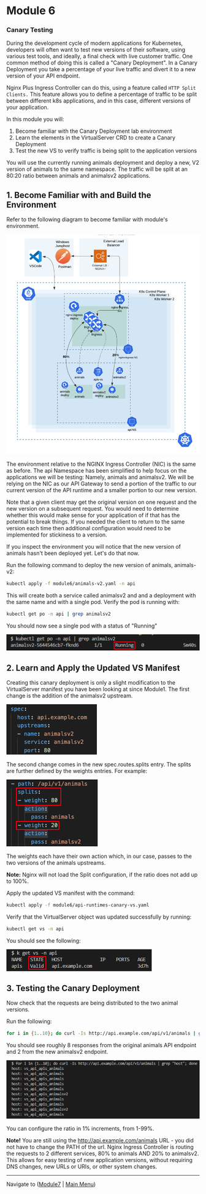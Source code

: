 # Module 6

### Canary Testing


During the development cycle of modern applications for Kubernetes, developers will often want to test new versions of their software, using various test tools, and ideally, a final check with live customer traffic.  One common method of doing this is called a "Canary Deployment".  In a Canary Deployment you take a percentage of your live traffic and divert it to a new version of your API endpoint.  

Nginx Plus Ingress Controller can do this, using a feature called `HTTP Split Clients.`  This feature allows you to define a percentage of traffic to be split between different k8s applications, and in this case, different versions of your application.

In this module you will:

1. Become familiar with the Canary Deployment lab environment
2. Learn the elements in the VirtualServer CRD to create a Canary Deployment
3. Test the new VS to verify traffic is being split to the application versions

You will use the currently running animals deployment and deploy a new, V2 version of animals to the same namespace.  The traffic will be split at an 80:20 ratio between animals and animalsv2 applications.  

## 1. Become Familiar with and Build the Environment

Refer to the following diagram to become familiar with module's environment.

![Canary](media/Agility-UDF-Canary.png)

The environment relative to the NGINX Ingress Controller (NIC) is the same as before.  The api Namespace has been simplified to help focus on the applications we will be testing:  Namely, animals and animalsv2.  We will be relying on the NIC as our API Gateway to send a portion of the traffic to our current version of the API runtime and a smaller portion to our new version.  

Note that a given client may get the original version on one request and the new version on a subsequent request.  You would need to determine whether this would make sense for your application of if that has the potential to break things.  If you needed the client to return to the same version each time then additional configuration would need to be implemented for stickiness to a version.  

If you inspect the environment you will notice that the new version of animals hasn't been deployed yet.  Let's do that now.

Run the following command to deploy the new version of animals, animals-v2:

```bash
kubectl apply -f module6/animals-v2.yaml -n api
````

This will create both a service called animalsv2 and and a deployment with the same name and with a single pod.  Verify the pod is running with:

```bash
kubectl get po -n api | grep animalsv2
```

You should now see a single pod with a status of "Running"

![Running Animals](media/running-animals.png)

## 2. Learn and Apply the Updated VS Manifest

Creating this canary deployment is only a slight modification to the VirtualServer manifest you have been looking at since Module1.  The first change is the addition of the animalsv2 upstream.  

![AnimalsV2 Upstream](media/animalsv2-upstream.png)

The second change comes in the new spec.routes.splits entry.  The splits are further defined by the weights entries.  For example:

![Splits](media/canary-splits.png)

The weights each have their own action which, in our case, passes to the two versions of the animals upstreams.  

**Note:** Nginx will not load the Split configuration, if the ratio does not add up to 100%.

Apply the updated VS manifest with the command:

```bash
kubectl apply -f module6/api-runtimes-canary-vs.yaml
```

Verify that the VirtualServer object was updated successfully by running:

```bash
kubectl get vs -n api
```

You should see the following:

![VS Success](media/Valid-vs.png)


## 3. Testing the Canary Deployment

Now check that the requests are being distributed to the two animal versions.

Run the following:

```bash
for i in {1..10}; do curl -Is http://api.example.com/api/v1/animals | grep -i "host"; done
```

You should see roughly 8 responses from the original animals API endpoint and 2 from the new animalsv2 endpoint.

![Canary Responses](media/split-responses.png)

You can configure the ratio in 1% increments, from 1-99%.  

**Note!**   You are still using the http://api.example.com/animals URL - you did not have to change the PATH of the url.  Nginx Ingress Controller is routing the requests to 2 different services, 80% to animals AND 20% to animalsv2.   This allows for easy testing of new application versions, without requiring DNS changes, new URLs or URIs, or other system changes.


-------------

Navigate to ([Module7](../module7/readme.md) | [Main Menu](../README.md))
